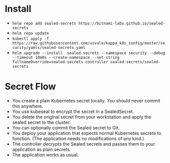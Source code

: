 # Install

- `helm repo add sealed-secrets https://bitnami-labs.github.io/sealed-secrets`
- `helm repo update`
- `kubectl apply -f https://raw.githubusercontent.com/vsvale/kappa_k8s_config/master/security/yamls/sealed-secrets.yaml`
- `helm upgrade --install  sealed-secrets --namespace security --debug --timeout 10m0s --create-namespace --set-string fullnameOverride=sealed-secrets-controller sealed-secrets/sealed-secrets`

# Secret Flow

- You create a plain Kubernetes secret locally. You should never commit this anywhere.
- You use kubeseal to encrypt the secret in a SealedSecret.
- You delete the original secret from your workstation and apply the sealed secret to the cluster.
- You can optionally commit the Sealed secret to Git.
- You deploy your application that expects normal Kubernetes secrets to function. (The application needs no modifications of any kind.)
- The controller decrypts the Sealed secrets and passes them to your application as plain secrets.
- The application works as usual.


